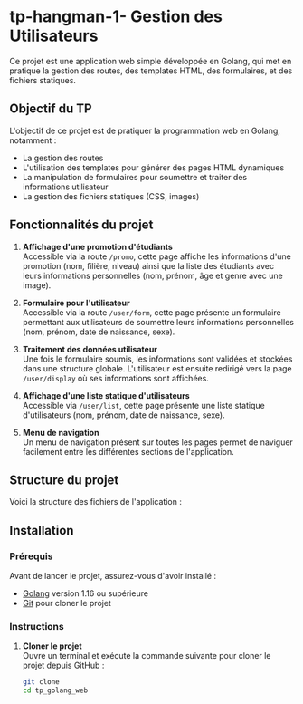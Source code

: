 ﻿# tp-hangman-1- Gestion des Utilisateurs

Ce projet est une application web simple développée en Golang, qui met en pratique la gestion des routes, des templates HTML, des formulaires, et des fichiers statiques. 

## Objectif du TP

L'objectif de ce projet est de pratiquer la programmation web en Golang, notamment :
- La gestion des routes
- L'utilisation des templates pour générer des pages HTML dynamiques
- La manipulation de formulaires pour soumettre et traiter des informations utilisateur
- La gestion des fichiers statiques (CSS, images)

## Fonctionnalités du projet

1. **Affichage d'une promotion d'étudiants**  
   Accessible via la route `/promo`, cette page affiche les informations d'une promotion (nom, filière, niveau) ainsi que la liste des étudiants avec leurs informations personnelles (nom, prénom, âge et genre avec une image).

2. **Formulaire pour l'utilisateur**  
   Accessible via la route `/user/form`, cette page présente un formulaire permettant aux utilisateurs de soumettre leurs informations personnelles (nom, prénom, date de naissance, sexe).

3. **Traitement des données utilisateur**  
   Une fois le formulaire soumis, les informations sont validées et stockées dans une structure globale. L'utilisateur est ensuite redirigé vers la page `/user/display` où ses informations sont affichées.

4. **Affichage d'une liste statique d'utilisateurs**  
   Accessible via `/user/list`, cette page présente une liste statique d'utilisateurs (nom, prénom, date de naissance, sexe).

5. **Menu de navigation**  
   Un menu de navigation présent sur toutes les pages permet de naviguer facilement entre les différentes sections de l'application.
## Structure du projet

Voici la structure des fichiers de l'application :


## Installation

### Prérequis

Avant de lancer le projet, assurez-vous d'avoir installé :
- [Golang](https://golang.org/dl/) version 1.16 ou supérieure
- [Git](https://git-scm.com/) pour cloner le projet

### Instructions

1. **Cloner le projet**  
   Ouvre un terminal et exécute la commande suivante pour cloner le projet depuis GitHub :
   ```bash
   git clone 
   cd tp_golang_web


